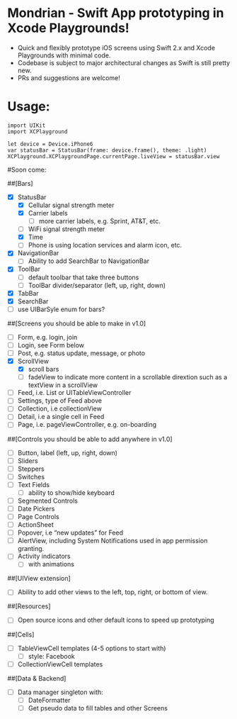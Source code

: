 # Mondrian - Swift App prototyping in Xcode Playgrounds!

- Quick and flexibly prototype iOS screens using Swift 2.x and Xcode Playgrounds with minimal code.
- Codebase is subject to major architectural changes as Swift is still pretty new.
- PRs and suggestions are welcome!

# Usage:

```
import UIKit
import XCPlayground

let device = Device.iPhone6
var statusBar = StatusBar(frame: device.frame(), theme: .light)
XCPlayground.XCPlaygroundPage.currentPage.liveView = statusBar.view
```
#Soon come:

##[Bars]
- [x] StatusBar
	- [x] Cellular signal strength meter
	- [x] Carrier labels
		- [ ] more carrier labels, e.g. Sprint, AT&T, etc.
	- [ ] WiFi signal strength meter
	- [x] Time
	- [ ] Phone is using location services and alarm icon, etc.
- [x] NavigationBar
	- [ ] Ability to add SearchBar to NavigationBar
- [x] ToolBar
	- [ ] default toolbar that take three buttons
	- [ ] ToolBar divider/separator (left, up, right, down)
- [x] TabBar
- [x] SearchBar
- [ ] use UIBarSyle enum for bars?

##[Screens you should be able to make in v1.0]
- [ ] Form, e.g. login, join 
- [ ] Login, see Form below
- [ ] Post, e.g. status update, message, or photo
- [x] ScrollView 
	- [x] scroll bars
	- [ ] fadeView to indicate more content in a scrollable dirextion such as a textView in a scrollView
- [ ] Feed, i.e. List or UITableViewController
- [ ] Settings, type of Feed above
- [ ] Collection, i.e collectionView
- [ ] Detail, i.e a single cell in Feed
- [ ] Page, i.e. pageViewController, e.g. on-boarding

##[Controls you should be able to add anywhere in v1.0]
- [ ] Button, label (left, up, right, down)
- [ ] Sliders
- [ ] Steppers
- [ ] Switches
- [ ] Text Fields
	- [ ] ability to show/hide keyboard
- [ ] Segmented Controls
- [ ] Date Pickers
- [ ] Page Controls
- [ ] ActionSheet
- [ ] Popover, i.e “new updates” for Feed
- [ ] AlertView, including System Notifications used in app permission granting. 
- [ ] Activity indicators 
	- [ ] with animations

##[UIView extension]
- [ ] Ability to add other views to the left, top, right, or bottom of view.

##[Resources]
- [ ] Open source icons and other default icons to speed up prototyping

##[Cells]
- [ ] TableViewCell templates (4-5 options to start with)
    - [ ] style: Facebook 
- [ ] CollectionViewCell templates

##[Data & Backend]
- [ ] Data manager singleton with:
    - [ ] DateFormatter
    - [ ] Get pseudo data to fill tables and other Screens

